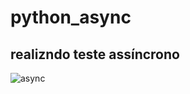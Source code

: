 # python_async

## realizndo teste assíncrono

![async](https://github.com/RicardoRosendo98/python_async/assets/88691117/6ce92e40-db35-478c-9df3-328680dd2ea8)
